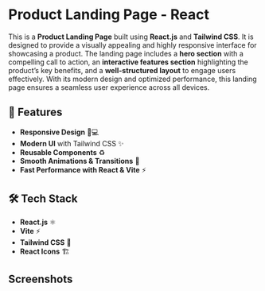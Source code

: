 # Product Landing Page - React

This is a **Product Landing Page** built using **React.js** and **Tailwind CSS**. It is designed to provide a visually appealing and highly responsive interface for showcasing a product. The landing page includes a **hero section** with a compelling call to action, an **interactive features section** highlighting the product’s key benefits, and a **well-structured layout** to engage users effectively. With its modern design and optimized performance, this landing page ensures a seamless user experience across all devices.


## 🚀 Features

- **Responsive Design** 📱💻
- **Modern UI** with Tailwind CSS ✨
- **Reusable Components** ♻️
- **Smooth Animations & Transitions** 🎨
- **Fast Performance with React & Vite** ⚡

## 🛠️ Tech Stack

- **React.js** ⚛️
- **Vite** ⚡
- **Tailwind CSS** 🎨
- **React Icons** 🏗️

## Screenshots

